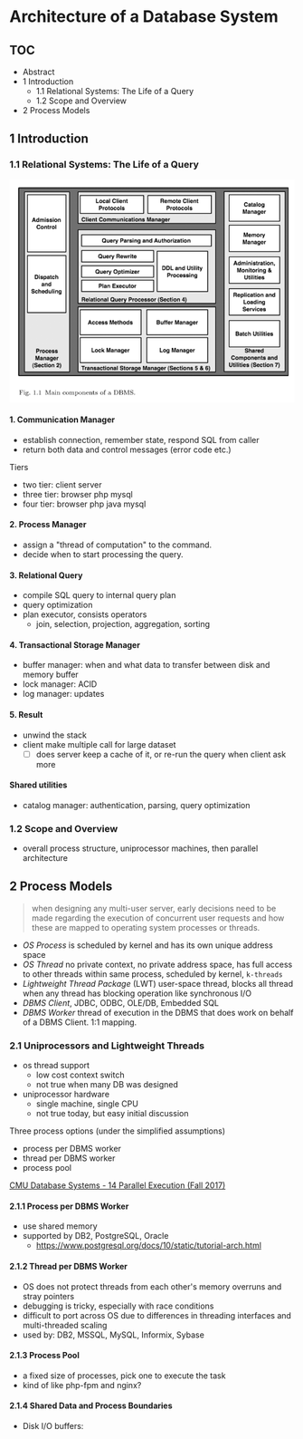 # Architecture of a Database System

## TOC

- Abstract
- 1 Introduction
  - 1.1 Relational Systems: The Life of a Query
  - 1.2 Scope and Overview
- 2 Process Models

## 1 Introduction

### 1.1 Relational Systems: The Life of a Query

![Fig 1.1 Main component of a DBMS](main-components-of-a-DBMS.png)

#### 1. Communication Manager

- establish connection, remember state, respond SQL from caller
- return both data and control messages (error code etc.)

Tiers

- two tier: client server
- three tier: browser php mysql
- four tier: browser php java mysql

#### 2. Process Manager

- assign a "thread of computation" to the command.
- decide when to start processing the query.

#### 3. Relational Query

- compile SQL query to internal query plan
- query optimization
- plan executor, consists operators
  - join, selection, projection, aggregation, sorting

#### 4. Transactional Storage Manager

- buffer manager: when and what data to transfer between disk and memory buffer
- lock manager: ACID
- log manager: updates

#### 5. Result

- unwind the stack
- client make multiple call for large dataset
  - [ ] does server keep a cache of it, or re-run the query when client ask more

#### Shared utilities

- catalog manager: authentication, parsing, query optimization

### 1.2 Scope and Overview

- overall process structure, uniprocessor machines, then parallel architecture

## 2 Process Models

> when designing any multi-user server, early decisions need to be made regarding the execution of concurrent user requests and how these are mapped to operating system processes or threads.

- *OS Process* is scheduled by kernel and has its own unique address space
- *OS Thread* no private context, no private address space, has full access to other threads within same process, scheduled by kernel, `k-threads`
- *Lightweight Thread Package* (LWT) user-space thread, blocks all thread when any thread has blocking operation like synchronous I/O
- *DBMS Client*, JDBC, ODBC, OLE/DB, Embedded SQL
- *DBMS Worker*  thread of execution in the DBMS that does work on behalf of a DBMS Client. 1:1 mapping.

### 2.1 Uniprocessors and Lightweight Threads

- os thread support
  - low cost context switch
  - not true when many DB was designed
- uniprocessor hardware
  - single machine, single CPU
  - not true today, but easy initial discussion

Three process options (under the simplified assumptions)

- process per DBMS worker
- thread per DBMS worker
- process pool

[CMU Database Systems - 14 Parallel Execution (Fall 2017)](https://www.youtube.com/watch?v=UKaKiqmX8N8&list=PLSE8ODhjZXjYutVzTeAds8xUt1rcmyT7x&index=14)

#### 2.1.1 Process per DBMS Worker

- use shared memory
- supported by DB2, PostgreSQL, Oracle
  - https://www.postgresql.org/docs/10/static/tutorial-arch.html

#### 2.1.2 Thread per DBMS Worker

- OS does not protect threads from each other's memory overruns and stray pointers
- debugging is tricky, especially with race conditions
- difficult to port across OS due to differences in threading interfaces and multi-threaded scaling
- used by: DB2, MSSQL, MySQL, Informix, Sybase

#### 2.1.3 Process Pool

- a fixed size of processes, pick one to execute the task
- kind of like php-fpm and nginx?

#### 2.1.4 Shared Data and Process Boundaries

- Disk I/O buffers:
